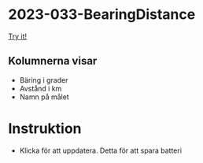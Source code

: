 # 2023-033-BearingDistance

[Try it!](https://christernilsson.github.io/2023/033-BearingDistance/)

## Kolumnerna visar

* Bäring i grader
* Avstånd i km
* Namn på målet

# Instruktion

* Klicka för att uppdatera. Detta för att spara batteri